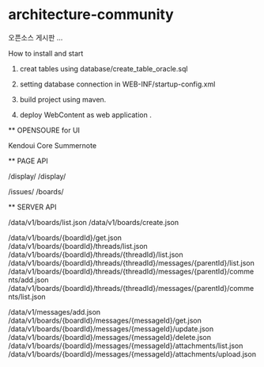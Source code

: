 # architecture-community

오픈소스 게시판 ... 

How to install and start 

1. creat tables using database/create_table_oracle.sql

2. setting database connection in WEB-INF/startup-config.xml

3. build project using maven.

4. deploy WebContent as web application .

** OPENSOURE for UI 

Kendoui Core
Summernote


** PAGE API 

/display/
/display/


/issues/
/boards/


** SERVER API 

/data/v1/boards/list.json
/data/v1/boards/create.json

/data/v1/boards/{boardId}/get.json
/data/v1/boards/{boardId}/threads/list.json
/data/v1/boards/{boardId}/threads/{threadId}/list.json
/data/v1/boards/{boardId}/threads/{threadId}/messages/{parentId}/list.json
/data/v1/boards/{boardId}/threads/{threadId}/messages/{parentId}/comments/add.json
/data/v1/boards/{boardId}/threads/{threadId}/messages/{parentId}/comments/list.json

/data/v1/messages/add.json
/data/v1/boards/{boardId}/messages/{messageId}/get.json
/data/v1/boards/{boardId}/messages/{messageId}/update.json
/data/v1/boards/{boardId}/messages/{messageId}/delete.json
/data/v1/boards/{boardId}/messages/{messageId}/attachments/list.json 
/data/v1/boards/{boardId}/messages/{messageId}/attachments/upload.json 




